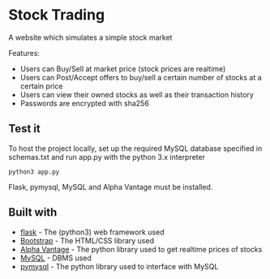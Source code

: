 # Stock Trading
A website which simulates a simple stock market

Features:
* Users can Buy/Sell at market price (stock prices are realtime)
* Users can Post/Accept offers to buy/sell a certain number of stocks at a certain price
* Users can view their owned stocks as well as their transaction history
* Passwords are encrypted with sha256

## Test it
To host the project locally, set up the required MySQL database specified in schemas.txt and run app.py with the python 3.x interpreter
```
python3 app.py
```
Flask, pymysql, MySQL and Alpha Vantage must be installed.

## Built with
* [flask](http://flask.pocoo.org/) - The (python3) web framework used
* [Bootstrap](https://getbootstrap.com/) - The HTML/CSS library used
* [Alpha Vantage](https://www.alphavantage.co/) - The python library used to get realtime prices of stocks
* [MySQL](https://www.mysql.com/) - DBMS used
* [pymysql](https://pymysql.readthedocs.io/en/latest/) - The python library used to interface with MySQL
